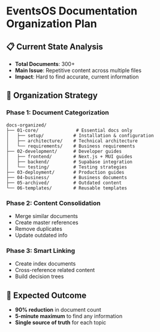 # EventsOS Documentation Organization Plan

## 📋 Current State Analysis
- **Total Documents**: 300+
- **Main Issue**: Repetitive content across multiple files
- **Impact**: Hard to find accurate, current information

## 🎯 Organization Strategy

### Phase 1: Document Categorization
```
docs-organized/
├── 01-core/              # Essential docs only
│   ├── setup/           # Installation & configuration
│   ├── architecture/    # Technical architecture
│   └── requirements/    # Business requirements
├── 02-development/      # Developer guides
│   ├── frontend/        # Next.js + MUI guides
│   ├── backend/         # Supabase integration
│   └── testing/         # Testing strategies
├── 03-deployment/       # Production guides
├── 04-business/         # Business documents
├── 05-archived/         # Outdated content
└── 06-templates/        # Reusable templates
```

### Phase 2: Content Consolidation
- Merge similar documents
- Create master references
- Remove duplicates
- Update outdated info

### Phase 3: Smart Linking
- Create index documents
- Cross-reference related content
- Build decision trees

## 🚀 Expected Outcome
- **90% reduction** in document count
- **5-minute maximum** to find any information
- **Single source of truth** for each topic

